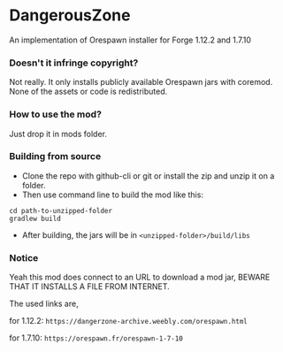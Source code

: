 # DangerousZone
An implementation of Orespawn installer for Forge 1.12.2 and 1.7.10

### Doesn't it infringe copyright?
Not really. It only installs publicly available Orespawn jars with coremod.
None of the assets or code is redistributed.

### How to use the mod?
Just drop it in mods folder.

### Building from source
- Clone the repo with github-cli or git or install the zip and unzip it on a folder.
- Then use command line to build the mod like this:
```
cd path-to-unzipped-folder
gradlew build
```
- After building, the jars will be in `<unzipped-folder>/build/libs`

### Notice
Yeah this mod does connect to an URL to download a mod jar, BEWARE THAT IT INSTALLS A FILE FROM INTERNET.

The used links are,

for 1.12.2: `https://dangerzone-archive.weebly.com/orespawn.html`

for 1.7.10: `https://orespawn.fr/orespawn-1-7-10`
